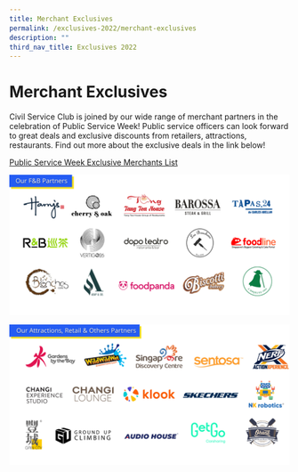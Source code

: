 ```yaml
---
title: Merchant Exclusives
permalink: /exclusives-2022/merchant-exclusives
description: ""
third_nav_title: Exclusives 2022
---
```

# Merchant Exclusives

Civil Service Club is joined by our wide range of merchant partners in the celebration of Public Service Week! Public service officers can look forward to great deals and exclusive discounts from retailers, attractions, restaurants. Find out more about the exclusive deals in the link below! 

[Public Service Week Exclusive Merchants List](/files/PSW%20Merchant%20List_29_June.pdf)

![](/images/F&B%20Partners_1.png)

![](/images/Attractions_Retail_Others%20Partners_2.png)